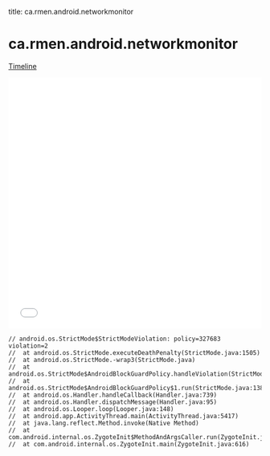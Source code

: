 title: ca.rmen.android.networkmonitor

# ca.rmen.android.networkmonitor

[Timeline](./vis-timeline.html)

<iframe src="./vis-timeline.html" width="100%" height="500px" style="border:none;"></iframe>

```
// android.os.StrictMode$StrictModeViolation: policy=327683 violation=2
// 	at android.os.StrictMode.executeDeathPenalty(StrictMode.java:1505)
// 	at android.os.StrictMode.-wrap3(StrictMode.java)
// 	at android.os.StrictMode$AndroidBlockGuardPolicy.handleViolation(StrictMode.java:1498)
// 	at android.os.StrictMode$AndroidBlockGuardPolicy$1.run(StrictMode.java:1380)
// 	at android.os.Handler.handleCallback(Handler.java:739)
// 	at android.os.Handler.dispatchMessage(Handler.java:95)
// 	at android.os.Looper.loop(Looper.java:148)
// 	at android.app.ActivityThread.main(ActivityThread.java:5417)
// 	at java.lang.reflect.Method.invoke(Native Method)
// 	at com.android.internal.os.ZygoteInit$MethodAndArgsCaller.run(ZygoteInit.java:726)
// 	at com.android.internal.os.ZygoteInit.main(ZygoteInit.java:616)

```




